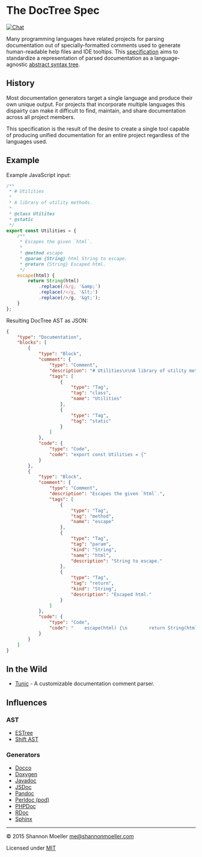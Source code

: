 # The DocTree Spec

[![Chat][gitter-img]][gitter-url]

Many programming languages have related projects for parsing documentation out of specially-formatted comments used to generate human-readable help files and IDE tooltips. This [specification][spec] aims to standardize a representation of parsed documentation as a language-agnostic [abstract syntax tree][ast].

[ast]: https://en.wikipedia.org/wiki/Abstract_syntax_tree
[spec]: https://github.com/togajs/doctree/blob/master/spec.idl

## History

Most documentation generators target a single language and produce their own unique output. For projects that incorporate multiple languages this dispairty can make it difficult to find, maintain, and share documentation across all project members.

This specification is the result of the desire to create a single tool capable of producing unified documentation for an entire project regardless of the languages used.

## Example

Example JavaScript input:

```js
/**
 * # Utilities
 *
 * A library of utility methods.
 *
 * @class Utilites
 * @static
 */
export const Utilities = {
    /**
     * Escapes the given `html`.
     *
     * @method escape
     * @param {String} html String to escape.
     * @return {String} Escaped html.
     */
    escape(html) {
        return String(html)
            .replace(/&/g, '&amp;')
            .replace(/</g, '&lt;')
            .replace(/>/g, '&gt;');
    }
};
```

Resulting DocTree AST as JSON:

```json
{
    "type": "Documentation",
    "blocks": [
        {
            "type": "Block",
            "comment": {
                "type": "Comment",
                "description": "# Utilities\n\nA library of utility methods.",
                "tags": [
                    {
                        "type": "Tag",
                        "tag": "class",
                        "name": "Utilities"
                    },
                    {
                        "type": "Tag",
                        "tag": "static"
                    }
                ]
            },
            "code": {
                "type": "Code",
                "code": "export const Utilities = {"
            }
        },
        {
            "type": "Block",
            "comment": {
                "type": "Comment",
                "description": "Escapes the given `html`.",
                "tags": [
                    {
                        "type": "Tag",
                        "tag": "method",
                        "name": "escape"
                    },
                    {
                        "type": "Tag",
                        "tag": "param",
                        "kind": "String",
                        "name": "html",
                        "description": "String to escape."
                    },
                    {
                        "type": "Tag",
                        "tag": "return",
                        "kind": "String",
                        "description": "Escaped html."
                    }
                ]
            },
            "code": {
                "type": "Code",
                "code": "    escape(html) {\n        return String(html)\n            .replace(/&/g, '&amp;')\n            .replace(/</g, '&lt;')\n            .replace(/>/g, '&gt;');\n    }\n};"
            }
        }
    ]
}
```

## In the Wild

- [Tunic](https://github.com/togajs/tunic) - A customizable documentation comment parser.

## Influences

### AST

- [ESTree](https://github.com/estree/estree)
- [Shift AST](https://github.com/shapesecurity/shift-spec)

### Generators

- [Docco](https://github.com/jashkenas/docco)
- [Doxygen](https://en.wikipedia.org/wiki/Doxygen)
- [Javadoc](https://en.wikipedia.org/wiki/Javadoc)
- [JSDoc](https://en.wikipedia.org/wiki/JSDoc)
- [Pandoc](https://en.wikipedia.org/wiki/Pandoc)
- [Perldoc (pod)](https://en.wikipedia.org/wiki/Perldoc)
- [PHPDoc](https://en.wikipedia.org/wiki/PHPDoc)
- [RDoc](https://en.wikipedia.org/wiki/RDoc)
- [Sphinx](https://en.wikipedia.org/wiki/Sphinx_%28documentation_generator%29)

----

© 2015 Shannon Moeller <me@shannonmoeller.com>

Licensed under [MIT](http://shannonmoeller.com/mit.txt)

[gitter-img]: http://img.shields.io/badge/gitter-join_chat-1dce73.svg?style=flat-square
[gitter-url]: https://gitter.im/togajs/doctree
